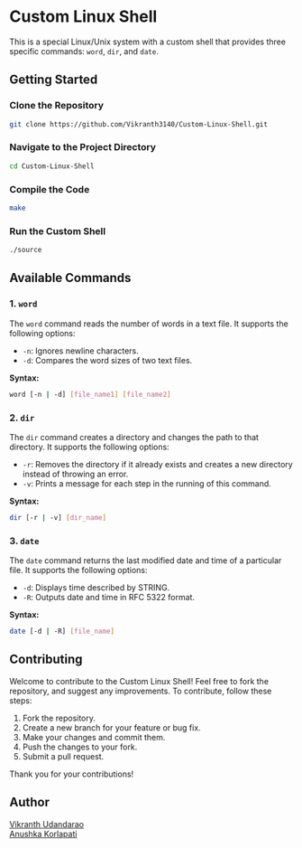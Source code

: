 # Custom Linux Shell

This is a special Linux/Unix system with a custom shell that provides three specific commands: `word`, `dir`, and `date`.

## Getting Started

### Clone the Repository

```bash
git clone https://github.com/Vikranth3140/Custom-Linux-Shell.git
```

### Navigate to the Project Directory

```bash
cd Custom-Linux-Shell
```

### Compile the Code

```bash
make
```

### Run the Custom Shell

```bash
./source
```

Available Commands
------------------

### 1\. `word`

The `word` command reads the number of words in a text file. It supports the following options:

*   `-n`: Ignores newline characters.
*   `-d`: Compares the word sizes of two text files.

**Syntax:**

```bash
word [-n | -d] [file_name1] [file_name2]
```

### 2\. `dir`

The `dir` command creates a directory and changes the path to that directory. It supports the following options:

*   `-r`: Removes the directory if it already exists and creates a new directory instead of throwing an error.
*   `-v`: Prints a message for each step in the running of this command.

**Syntax:**

```bash
dir [-r | -v] [dir_name]
```

### 3\. `date`

The `date` command returns the last modified date and time of a particular file. It supports the following options:

*   `-d`: Displays time described by STRING.
*   `-R`: Outputs date and time in RFC 5322 format.

**Syntax:**

```bash
date [-d | -R] [file_name]
```

Contributing
------------

Welcome to contribute to the Custom Linux Shell! Feel free to fork the repository, and suggest any improvements. To contribute, follow these steps:

1.  Fork the repository.
2.  Create a new branch for your feature or bug fix.
3.  Make your changes and commit them.
4.  Push the changes to your fork.
5.  Submit a pull request.

Thank you for your contributions!

## Author
[Vikranth Udandarao](https://github.com/Vikranth3140)
\
[Anushka Korlapati](https://github.com/anushka-korlapati)